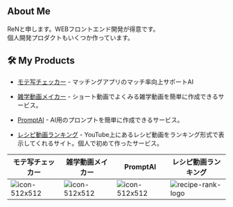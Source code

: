 ## About Me

ReNと申します。WEBフロントエンド開発が得意です。<br>
個人開発プロダクトもいくつか作っています。

## 🛠️ My Products

- [モテ写チェッカー](https://matchphotochecker.com/) - マッチングアプリのマッチ率向上サポートAI

- [雑学動画メイカー](https://trivideomaker.com) - ショート動画でよくみる雑学動画を簡単に作成できるサービス。

- [PromptAI](https://prompt-generator-ai.com) - AI用のプロンプトを簡単に作成できるサービス。

- [レシピ動画ランキング](https://recipe-rank.com) - YouTube上にあるレシピ動画をランキング形式で表示してくれるサイト。個人で初めて作ったサービス。

|モテ写チェッカー|雑学動画メイカー|PromptAI|レシピ動画ランキング|
|-|-|-|-|
|![icon-512x512](https://github.com/user-attachments/assets/c1293555-905c-4f1d-9c11-eed74b9497df)|![icon-512x512](https://github.com/user-attachments/assets/22f4ff58-a701-4d2c-b93e-c3d0b92e3ddd)|![icon-512x512](https://github.com/user-attachments/assets/7e58e5f6-88c4-408c-b2e3-6857ec5a0530)|![recipe-rank-logo](https://github.com/user-attachments/assets/9a5353cd-475b-482b-9e46-bd84386a1f55)|

